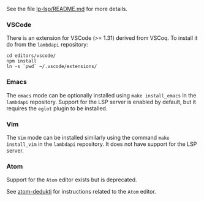 See the file [lp-lsp/README.md](../../lp-lsp/README.md) for more details.

### VSCode

There is an extension for VSCode (>= 1.31) derived from VSCoq. To
install it do from the `lambdapi` repository:

```
cd editors/vscode/
npm install
ln -s `pwd` ~/.vscode/extensions/
```

### Emacs

The `emacs` mode can be optionally installed using `make install_emacs` in the
`lambdapi` repository.  Support for the LSP server is enabled by default,  but
it requires the `eglot` plugin to be installed.

### Vim

The `Vim` mode can be installed similarly using the command `make install_vim`
in the `lambdapi` repository. It does not have support for the LSP server.

### Atom

Support for the `Atom` editor exists but is deprecated.

See [atom-dedukti](https://github.com/Deducteam/atom-dedukti) for instructions
related to the `Atom` editor.
